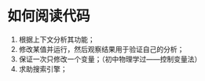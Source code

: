 # 如何阅读代码

1. 根据上下文分析其功能；
2. 修改某值并运行，然后观察结果用于验证自己的分析；
3. 保证一次只修改一个变量；（初中物理学过——控制变量法）
4. 求助搜索引擎；

   

